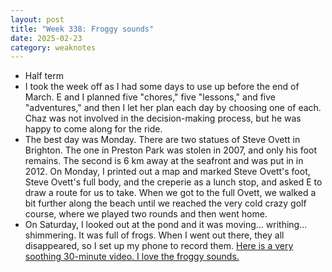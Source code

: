 ```yaml
---
layout: post
title: "Week 338: Froggy sounds"
date: 2025-02-23
category: weaknotes
---
```

* Half term
* I took the week off as I had some days to use up before the end of March. E and I planned five "chores," five "lessons," and five "adventures," and then I let her plan each day by choosing one of each. Chaz was not involved in the decision-making process, but he was happy to come along for the ride.
* The best day was Monday. There are two statues of Steve Ovett in Brighton. The one in Preston Park was stolen in 2007, and only his foot remains. The second is 6 km away at the seafront and was put in in 2012. On Monday, I printed out a map and marked Steve Ovett's foot, Steve Ovett's full body, and the creperie as a lunch stop, and asked E to draw a route for us to take. When we got to the full Ovett, we walked a bit further along the beach until we reached the very cold crazy golf course, where we played two rounds and then went home.
* On Saturday, I looked out at the pond and it was moving... writhing... shimmering. It was full of frogs. When I went out there, they all disappeared, so I set up my phone to record them. [Here is a very soothing 30-minute video. I love the froggy sounds.](https://photos.google.com/photo/AF1QipOiiqQZh9CoTUSC94SOM-LqVydz6UiwbuTk1t3u)
